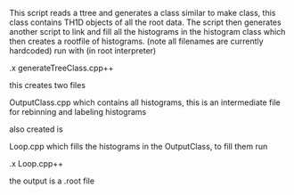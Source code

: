 

This script reads a ttree and generates a class similar to make class, this class contains TH1D objects of all the root data. The script then generates another script to link and fill all the histograms in the histogram class which then creates a rootfile of histograms.
(note all filenames are currently hardcoded)
run with (in root interpreter) 


.x generateTreeClass.cpp++

this creates two files

OutputClass.cpp which contains all histograms, this is an intermediate file for rebinning and labeling histograms

also created is 

Loop.cpp which fills the histograms in the OutputClass, to fill them run

.x Loop.cpp++

the output is a .root file
